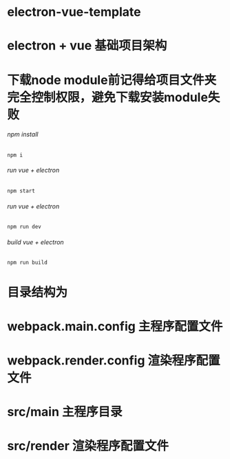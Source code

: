 # electron-vue-template
# electron + vue  基础项目架构

# 下载node module前记得给项目文件夹完全控制权限，避免下载安装module失败

###### npm install
`npm i`  
###### run vue + electron
`npm start`  
###### run vue + electron
`npm run dev`
###### build vue + electron
`npm run build`

# 目录结构为
# webpack.main.config     主程序配置文件
# webpack.render.config   渲染程序配置文件
# src/main          主程序目录
# src/render        渲染程序配置文件
